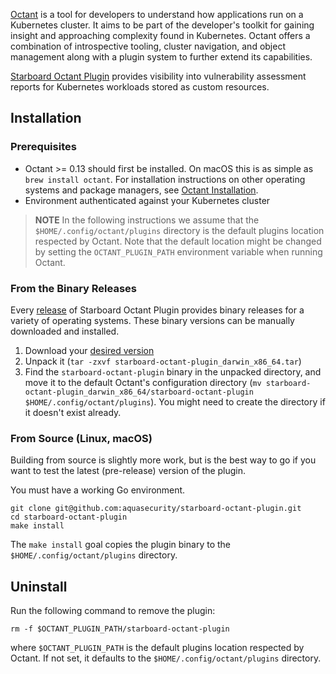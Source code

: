 [Octant][octant] is a tool for developers to understand how applications run on a Kubernetes cluster. It aims to be part
of the developer's toolkit for gaining insight and approaching complexity found in Kubernetes. Octant offers a combination
of introspective tooling, cluster navigation, and object management along with a plugin system to further extend its
capabilities.

[Starboard Octant Plugin][octant-plugin] provides visibility into vulnerability assessment reports for Kubernetes workloads stored
as custom resources.

## Installation

### Prerequisites

- Octant >= 0.13 should first be installed. On macOS this is as simple as `brew install octant`. For installation
  instructions on other operating systems and package managers, see [Octant Installation][octant-installation].
- Environment authenticated against your Kubernetes cluster

> **NOTE** In the following instructions we assume that the `$HOME/.config/octant/plugins` directory is the default plugins
> location respected by Octant. Note that the default location might be changed by setting the `OCTANT_PLUGIN_PATH`
> environment variable when running Octant.

### From the Binary Releases

Every [release][release] of Starboard Octant Plugin provides binary releases for a variety of operating systems. These
binary versions can be manually downloaded and installed.

1. Download your [desired version][release]
2. Unpack it (`tar -zxvf starboard-octant-plugin_darwin_x86_64.tar`)
3. Find the `starboard-octant-plugin` binary in the unpacked directory, and move it to the default Octant's
   configuration directory (`mv starboard-octant-plugin_darwin_x86_64/starboard-octant-plugin $HOME/.config/octant/plugins`).
   You might need to create the directory if it doesn't exist already.

### From Source (Linux, macOS)

Building from source is slightly more work, but is the best way to go if you want to test the latest (pre-release)
version of the plugin.

You must have a working Go environment.

```
git clone git@github.com:aquasecurity/starboard-octant-plugin.git
cd starboard-octant-plugin
make install
```

The `make install` goal copies the plugin binary to the `$HOME/.config/octant/plugins` directory.

## Uninstall

Run the following command to remove the plugin:

```
rm -f $OCTANT_PLUGIN_PATH/starboard-octant-plugin
```

where `$OCTANT_PLUGIN_PATH` is the default plugins location respected by Octant. If not set, it defaults to the
`$HOME/.config/octant/plugins` directory.

[octant]: https://octant.dev/
[octant-plugin]: https://github.com/aquasecurity/starboard-octant-plugin
[octant-installation]: https://github.com/vmware-tanzu/octant#installation
[release]: https://github.com/aquasecurity/starboard-octant-plugin/releases
